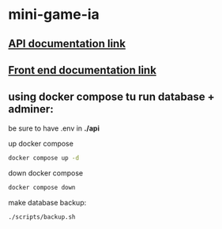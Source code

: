 # mini-game-ia

## [API documentation link](./api/README.md)
## [Front end documentation link](./front/README.md)

## using docker compose tu run database + adminer:
be sure to have .env in **./api**

up docker compose
```bash
docker compose up -d
```
down docker compose
```bash
docker compose down
```
make database backup: 
```bash
./scripts/backup.sh 
```